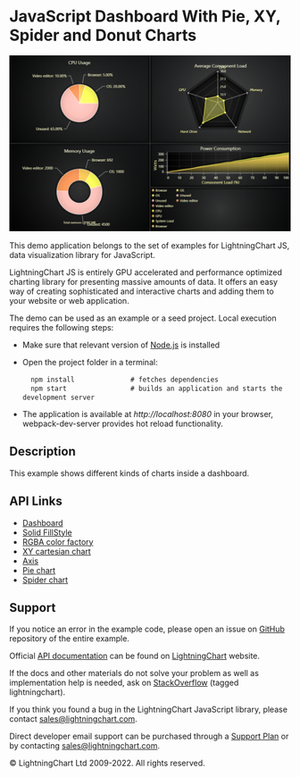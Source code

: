 # JavaScript Dashboard With Pie, XY, Spider and Donut Charts

![JavaScript Dashboard With Pie, XY, Spider and Donut Charts](dashboardPie-darkGold.png)

This demo application belongs to the set of examples for LightningChart JS, data visualization library for JavaScript.

LightningChart JS is entirely GPU accelerated and performance optimized charting library for presenting massive amounts of data. It offers an easy way of creating sophisticated and interactive charts and adding them to your website or web application.

The demo can be used as an example or a seed project. Local execution requires the following steps:

-   Make sure that relevant version of [Node.js](https://nodejs.org/en/download/) is installed
-   Open the project folder in a terminal:

          npm install              # fetches dependencies
          npm start                # builds an application and starts the development server

-   The application is available at _http://localhost:8080_ in your browser, webpack-dev-server provides hot reload functionality.


## Description

This example shows different kinds of charts inside a dashboard.


## API Links

* [Dashboard]
* [Solid FillStyle]
* [RGBA color factory]
* [XY cartesian chart]
* [Axis]
* [Pie chart]
* [Spider chart]


## Support

If you notice an error in the example code, please open an issue on [GitHub][0] repository of the entire example.

Official [API documentation][1] can be found on [LightningChart][2] website.

If the docs and other materials do not solve your problem as well as implementation help is needed, ask on [StackOverflow][3] (tagged lightningchart).

If you think you found a bug in the LightningChart JavaScript library, please contact sales@lightningchart.com.

Direct developer email support can be purchased through a [Support Plan][4] or by contacting sales@lightningchart.com.

[0]: https://github.com/Arction/
[1]: https://lightningchart.com/lightningchart-js-api-documentation/
[2]: https://lightningchart.com
[3]: https://stackoverflow.com/questions/tagged/lightningchart
[4]: https://lightningchart.com/support-services/

© LightningChart Ltd 2009-2022. All rights reserved.


[Dashboard]: https://lightningchart.com/js-charts/api-documentation/v8.0.0/classes/Dashboard.html
[Solid FillStyle]: https://lightningchart.com/js-charts/api-documentation/v8.0.0/classes/SolidFill.html
[RGBA color factory]: https://lightningchart.com/js-charts/api-documentation/v8.0.0/functions/ColorRGBA.html
[XY cartesian chart]: https://lightningchart.com/js-charts/api-documentation/v8.0.0/classes/ChartXY.html
[Axis]: https://lightningchart.com/js-charts/api-documentation/v8.0.0/classes/Axis.html
[Pie chart]: https://lightningchart.com/js-charts/api-documentation/v8.0.0/classes/PieChart.html
[Spider chart]: https://lightningchart.com/js-charts/api-documentation/v8.0.0/classes/SpiderChart.html

